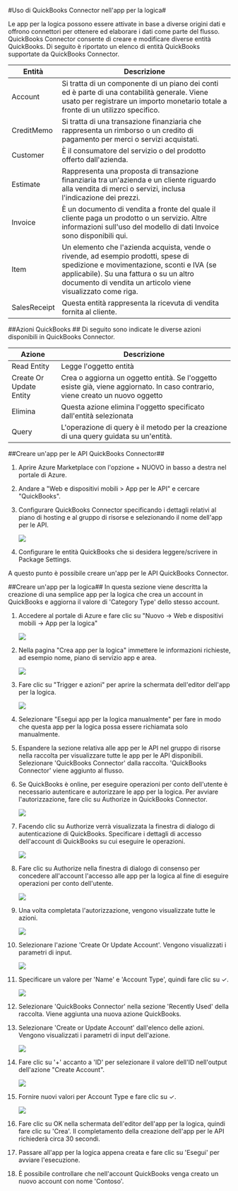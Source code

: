 <properties
   pageTitle="QuickBooks Connector"
   description="Come usare QuickBooks Connector"
   services="app-service\logic"
   documentationCenter=".net,nodejs,java"
   authors="anuragdalmia"
   manager="dwrede"
   editor=""/>


<tags
   ms.service="app-service-logic"
   ms.devlang="multiple"
   ms.topic="article"
   ms.tgt_pltfrm="na"
   ms.workload="integration"
   ms.date="07/02/2015"
   ms.author="sameerch"/>



#Uso di QuickBooks Connector nell'app per la logica#

Le app per la logica possono essere attivate in base a diverse origini dati e offrono connettori per ottenere ed elaborare i dati come parte del flusso. QuickBooks Connector consente di creare e modificare diverse entità QuickBooks. Di seguito è riportato un elenco di entità QuickBooks supportate da QuickBooks Connector.

Entità|Descrizione
---|---
Account|Si tratta di un componente di un piano dei conti ed è parte di una contabilità generale. Viene usato per registrare un importo monetario totale a fronte di un utilizzo specifico.
CreditMemo|Si tratta di una transazione finanziaria che rappresenta un rimborso o un credito di pagamento per merci o servizi acquistati.
Customer|È il consumatore del servizio o del prodotto offerto dall'azienda.
Estimate|Rappresenta una proposta di transazione finanziaria tra un'azienda e un cliente riguardo alla vendita di merci o servizi, inclusa l'indicazione dei prezzi.
Invoice|È un documento di vendita a fronte del quale il cliente paga un prodotto o un servizio. Altre informazioni sull'uso del modello di dati Invoice sono disponibili qui.
Item|Un elemento che l'azienda acquista, vende o rivende, ad esempio prodotti, spese di spedizione e movimentazione, sconti e IVA (se applicabile). Su una fattura o su un altro documento di vendita un articolo viene visualizzato come riga.
SalesReceipt|Questa entità rappresenta la ricevuta di vendita fornita al cliente.



##Azioni QuickBooks ##
Di seguito sono indicate le diverse azioni disponibili in QuickBooks Connector.

Azione|Descrizione
---|---
Read Entity|Legge l'oggetto entità
Create Or Update Entity|Crea o aggiorna un oggetto entità. Se l'oggetto esiste già, viene aggiornato. In caso contrario, viene creato un nuovo oggetto
Elimina|Questa azione elimina l'oggetto specificato dall'entità selezionata
Query|L'operazione di query è il metodo per la creazione di una query guidata su un'entità.

##Creare un'app per le API QuickBooks Connector##
1.	Aprire Azure Marketplace con l'opzione + NUOVO in basso a destra nel portale di Azure.
2.	Andare a "Web e dispositivi mobili > App per le API" e cercare "QuickBooks".
3.	Configurare QuickBooks Connector specificando i dettagli relativi al piano di hosting e al gruppo di risorse e selezionando il nome dell'app per le API.

	![][13]
4. Configurare le entità QuickBooks che si desidera leggere/scrivere in Package Settings.

A questo punto è possibile creare un'app per le API QuickBooks Connector.


##Creare un'app per la logica##
In questa sezione viene descritta la creazione di una semplice app per la logica che crea un account in QuickBooks e aggiorna il valore di 'Category Type' dello stesso account.

1.	Accedere al portale di Azure e fare clic su "Nuovo -> Web e dispositivi mobili -> App per la logica"

	![][1]

2.	Nella pagina "Crea app per la logica" immettere le informazioni richieste, ad esempio nome, piano di servizio app e area.

	![][2]

3.	Fare clic su "Trigger e azioni" per aprire la schermata dell'editor dell'app per la logica.

	![][3]

4.	Selezionare "Esegui app per la logica manualmente" per fare in modo che questa app per la logica possa essere richiamata solo manualmente.


5.	Espandere la sezione relativa alle app per le API nel gruppo di risorse nella raccolta per visualizzare tutte le app per le API disponibili. Selezionare 'QuickBooks Connector' dalla raccolta. 'QuickBooks Connector' viene aggiunto al flusso.


6.	Se QuickBooks è online, per eseguire operazioni per conto dell'utente è necessario autenticare e autorizzare le app per la logica. Per avviare l'autorizzazione, fare clic su Authorize in QuickBooks Connector.

	![][4]

7.	Facendo clic su Authorize verrà visualizzata la finestra di dialogo di autenticazione di QuickBooks. Specificare i dettagli di accesso dell'account di QuickBooks su cui eseguire le operazioni.

	![][5]

8. Fare clic su Authorize nella finestra di dialogo di consenso per concedere all'account l'accesso alle app per la logica al fine di eseguire operazioni per conto dell'utente.

	![][6]

9.	Una volta completata l'autorizzazione, vengono visualizzate tutte le azioni.

	![][7]

10.	Selezionare l'azione 'Create Or Update Account'. Vengono visualizzati i parametri di input.

	![][8]

11.	Specificare un valore per 'Name' e 'Account Type', quindi fare clic su ✓.

	![][9]

12.	Selezionare 'QuickBooks Connector' nella sezione 'Recently Used' della raccolta. Viene aggiunta una nuova azione QuickBooks.

13.	Selezionare 'Create or Update Account' dall'elenco delle azioni. Vengono visualizzati i parametri di input dell'azione.

	![][10]

14.	Fare clic su '+' accanto a 'ID' per selezionare il valore dell'ID nell'output dell'azione "Create Account".

	![][11]

15.	Fornire nuovi valori per Account Type e fare clic su ✓.

	![][12]

16. Fare clic su OK nella schermata dell'editor dell'app per la logica, quindi fare clic su 'Crea'. Il completamento della creazione dell'app per le API richiederà circa 30 secondi.

17. Passare all'app per la logica appena creata e fare clic su 'Esegui' per avviare l'esecuzione.

18. È possibile controllare che nell'account QuickBooks venga creato un nuovo account con nome 'Contoso'.

<!--Image references-->
[1]: ./media/app-service-logic-connector-quickbooks/1_New_Logic_App.png
[2]: ./media/app-service-logic-connector-quickbooks/2_Logic_App_Settings.png
[3]: ./media/app-service-logic-connector-quickbooks/3_Logic_App_Editor.png
[4]: ./media/app-service-logic-connector-quickbooks/4_QuickBooks_Authorize.png
[5]: ./media/app-service-logic-connector-quickbooks/5_QuickBooks_Login.png
[6]: ./media/app-service-logic-connector-quickbooks/6_QuickBooks_User_Consent.png
[7]: ./media/app-service-logic-connector-quickbooks/7_QuickBooks_Actions.png
[8]: ./media/app-service-logic-connector-quickbooks/8_QuickBooks_Create_Account.png
[9]: ./media/app-service-logic-connector-quickbooks/9_Create_Account_OK.png
[10]: ./media/app-service-logic-connector-quickbooks/10_QuickBooks_Update_Account.png
[11]: ./media/app-service-logic-connector-quickbooks/11_Record_ID_from_Create.png
[12]: ./media/app-service-logic-connector-quickbooks/12_Update_Account_Address.png
[13]: ./media/app-service-logic-connector-quickbooks/13_Create_new_quickbooks_connector.png

<!---HONumber=August15_HO6-->